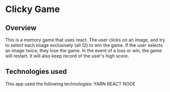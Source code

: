 # Clicky Game

## Overview

This is a memory game that uses react. The user clicks on an image, and try to select each image exclusively (all 12) to win the game. If the user selects an image twice, they lose the game. In the event of a loss or win, the game will restart. It will also keep record of the user's high score.

## Technologies used

This app used the following technologies:
  YARN
  REACT
  NODE
